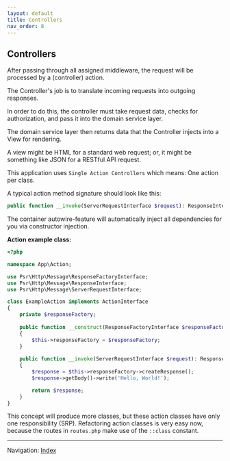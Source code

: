 ```yaml
---
layout: default
title: Controllers
nav_order: 8
---
```


## Controllers

After passing through all assigned middleware, the request will be processed by a (controller) action.

The Controller's job is to translate incoming requests into outgoing responses. 

In order to do this, the controller must take request data, checks for authorization,
and pass it into the domain service layer.

The domain service layer then returns data that the Controller injects into a View for rendering. 

A view might be HTML for a standard web request; or, 
it might be something like JSON for a RESTful API request.

This application uses `Single Action Controllers` which means: One action per class.

A typical action method signature should look like this:

```php
public function __invoke(ServerRequestInterface $request): ResponseInterface
```

The container autowire-feature will automatically inject all dependencies for you via constructor injection.

**Action example class:**

```php
<?php

namespace App\Action;

use Psr\Http\Message\ResponseFactoryInterface;
use Psr\Http\Message\ResponseInterface;
use Psr\Http\Message\ServerRequestInterface;

class ExampleAction implements ActionInterface
{
    private $responseFactory;
    
    public function __construct(ResponseFactoryInterface $responseFactory)
    {
        $this->responseFactory = $responseFactory;
    }
    
    public function __invoke(ServerRequestInterface $request): ResponseInterface
    {
        $response = $this->responseFactory->createResponse();
        $response->getBody()->write('Hello, World!');

        return $response;
    }
}
```

This concept will produce more classes, but these action classes have only one responsibility (SRP).
Refactoring action classes is very easy now, because the routes in `routes.php` make use of the `::class` constant. 

<hr>

Navigation: [Index](readme.md)

